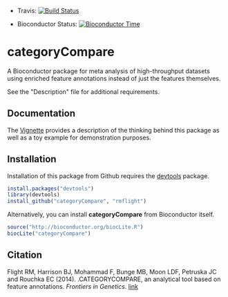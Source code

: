 * Travis: [![Build Status](https://travis-ci.org/rmflight/categoryCompare.svg?branch=master)](https://travis-ci.org/rmflight/categoryCompare)

* Bioconductor Status: [![Bioconductor Time](http://bioconductor.org/shields/years-in-bioc/categoryCompare.svg)](http://bioconductor.org/packages/release/bioc/html/categoryCompare.html)

# categoryCompare

A Bioconductor package for meta analysis of high-throughput datasets using 
enriched feature annotations instead of just the features themselves.

See the "Description" file for additional requirements.

## Documentation

The [Vignette][vignLink] provides a description of the thinking behind
this package as well as a toy example for demonstration purposes.

## Installation

Installation of this package from Github requires the [devtools][devtoolsLink]
package.

```r
install.packages("devtools")
library(devtools)
install_github("categoryCompare", "rmflight")
```

Alternatively, you can install **categoryCompare** from Bioconductor itself.

```r
source("http://bioconductor.org/biocLite.R")
biocLite("categoryCompare")
```


[vignLink]: http://rmflight.github.io/categoryCompare/index.html "categoryCompare Vignette"
[devtoolsLink]: https://github.com/hadley/devtools "devtools"

## Citation

Flight RM, Harrison BJ, Mohammad F, Bunge MB, Moon LDF, Petruska JC and Rouchka EC (2014). .CATEGORYCOMPARE, an analytical tool based on feature annotations.
_Frontiers in Genetics_. [link](http://dx.doi.org/10.3389/fgene.2014.00098)
